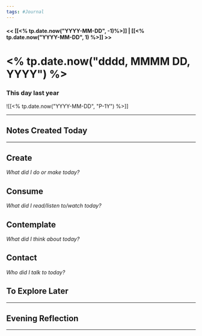 ```yaml
---
tags: #Journal
---
```


#### << [[<% tp.date.now("YYYY-MM-DD", -1)%>]] | [[<% tp.date.now("YYYY-MM-DD", 1) %>]] >>

# <% tp.date.now("dddd, MMMM DD, YYYY") %>

### This day last year

![[<% tp.date.now("YYYY-MM-DD", "P-1Y") %>]]


---

## Notes Created Today

---

## Create

*What did I do or make today?*

  

## Consume

*What did I read/listen to/watch today?*

  

## Contemplate

*What did I think about today?*

  

## Contact

*Who did I talk to today?*

  

## To Explore Later

---

## Evening Reflection

  
------


